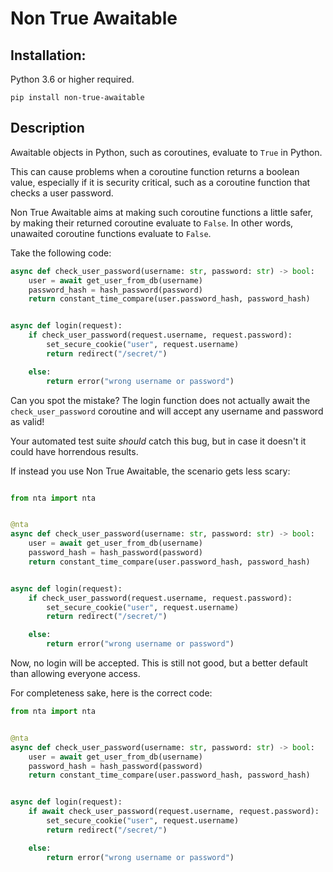 # Non True Awaitable

## Installation:

Python 3.6 or higher required.

`pip install non-true-awaitable`

## Description

Awaitable objects in Python, such as coroutines, evaluate to `True` in Python.

This can cause problems when a coroutine function returns a boolean value, especially if it is security critical, such as a coroutine function that checks a user password.

Non True Awaitable aims at making such coroutine functions a little safer, by making their returned coroutine evaluate to `False`. In other words, unawaited coroutine functions evaluate to `False`. 

Take the following code:

```python
async def check_user_password(username: str, password: str) -> bool:
    user = await get_user_from_db(username)
    password_hash = hash_password(password)
    return constant_time_compare(user.password_hash, password_hash)


async def login(request):
    if check_user_password(request.username, request.password):
        set_secure_cookie("user", request.username)
        return redirect("/secret/")

    else:
        return error("wrong username or password")
```

Can you spot the mistake? The login function does not actually await the `check_user_password` coroutine and will accept any username and password as valid!

Your automated test suite *should* catch this bug, but in case it doesn't it could have horrendous results.

If instead you use Non True Awaitable, the scenario gets less scary:

```python

from nta import nta


@nta
async def check_user_password(username: str, password: str) -> bool:
    user = await get_user_from_db(username)
    password_hash = hash_password(password)
    return constant_time_compare(user.password_hash, password_hash)


async def login(request):
    if check_user_password(request.username, request.password):
        set_secure_cookie("user", request.username)
        return redirect("/secret/")

    else:
        return error("wrong username or password")
```

Now, no login will be accepted. This is still not good, but a better default than allowing everyone access.

For completeness sake, here is the correct code:

```python
from nta import nta


@nta
async def check_user_password(username: str, password: str) -> bool:
    user = await get_user_from_db(username)
    password_hash = hash_password(password)
    return constant_time_compare(user.password_hash, password_hash)


async def login(request):
    if await check_user_password(request.username, request.password):
        set_secure_cookie("user", request.username)
        return redirect("/secret/")

    else:
        return error("wrong username or password")

```
